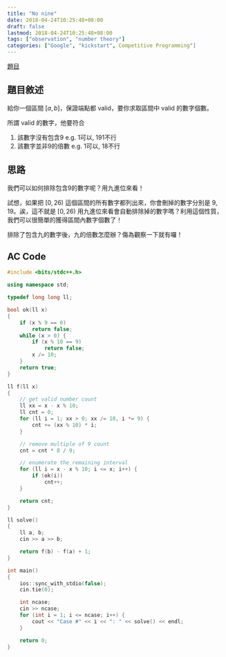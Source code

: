 ```yaml
---
title: "No nine"
date: 2018-04-24T10:25:48+08:00
draft: false
lastmod: 2018-04-24T10:25:48+08:00
tags: ["observation", "number theory"]
categories: ["Google", "kickstart", Competitive Programming"]
---
```


[題目](https://code.google.com/codejam/contest/10284486/dashboard#s=p0)

## 題目敘述

給你一個區間 $[a, b]$，保證端點都 valid，要你求取區間中 valid 的數字個數。

所謂 valid 的數字，他要符合

1. 該數字沒有包含9 e.g. 1可以, 191不行
2. 該數字並非9的倍數 e.g. 1可以, 18不行

## 思路

我們可以如何排除包含9的數字呢？用九進位來看！

試想，如果把 $[0, 26)$ 這個區間的所有數字都列出來，你會刪掉的數字分別是 $9, 19$。誒，這不就是 $[0, 26)$ 用九進位來看會自動排除掉的數字嗎？利用這個性質，我們可以很簡單的獲得區間內數字個數了！

排除了包含九的數字後，九的倍數怎麼辦？傷為觀察一下就有囉！

<!--more-->

## AC Code

```c++
#include <bits/stdc++.h>

using namespace std;

typedef long long ll;

bool ok(ll x)
{
    if (x % 9 == 0)
        return false;
    while (x > 0) {
        if (x % 10 == 9)
            return false;
        x /= 10;
    }
    return true;
}

ll f(ll x)
{
    // get valid number count
    ll xx = x - x % 10;
    ll cnt = 0;
    for (ll i = 1; xx > 0; xx /= 10, i *= 9) {
        cnt += (xx % 10) * i;
    }

    // remove multiple of 9 count
    cnt = cnt * 8 / 9;

    // enumerate the remaining interval
    for (ll i = x - x % 10; i <= x; i++) {
        if (ok(i))
            cnt++;
    }

    return cnt;
}

ll solve()
{
    ll a, b;
    cin >> a >> b;

    return f(b) - f(a) + 1;
}

int main()
{
    ios::sync_with_stdio(false);
    cin.tie(0);

    int ncase;
    cin >> ncase;
    for (int i = 1; i <= ncase; i++) {
        cout << "Case #" << i << ": " << solve() << endl;
    }

    return 0;
}

```
